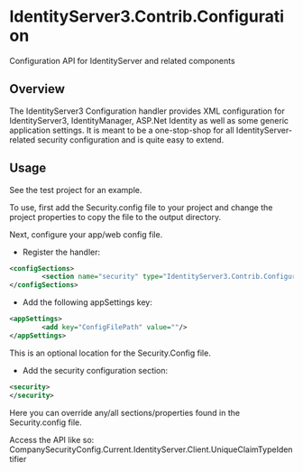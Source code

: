 # IdentityServer3.Contrib.Configuration
Configuration API for IdentityServer and related components

## Overview ##

The IdentityServer3 Configuration handler provides XML configuration for IdentityServer3, IdentityManager, ASP.Net Identity as well as some generic application settings.  It is meant to be a one-stop-shop for all IdentityServer-related security configuration and is quite easy to extend.

## Usage ##

See the test project for an example.

To use, first add the Security.config file to your project and change the project properties to copy the file to the output directory.

Next, configure your app/web config file.

* Register the handler:
```xml
<configSections>
		<section name="security" type="IdentityServer3.Contrib.Configuration.ConfigSectionHandler,IdentityServer3.Contrib.Configuration" allowLocation="false"/>
</configSections>
```

* Add the following appSettings key:
```xml
<appSettings>
		<add key="ConfigFilePath" value=""/>
</appSettings>
```

This is an optional location for the Security.Config file.

* Add the security configuration section:
```xml
<security>
</security>
```

Here you can override any/all sections/properties found in the Security.config file.

Access the API like so:
CompanySecurityConfig.Current.IdentityServer.Client.UniqueClaimTypeIdentifier

